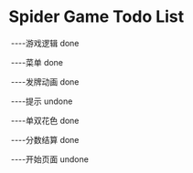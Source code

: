 # Spider Game Todo List

​	----游戏逻辑 done

​	----菜单 done

​	----发牌动画 done

​	----提示 undone

​	----单双花色 done

​	----分数结算 done

​	----开始页面 undone

